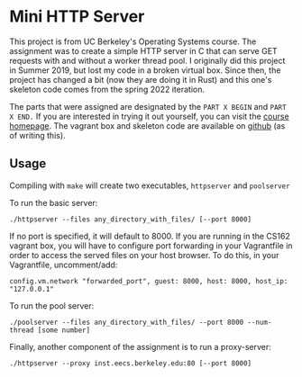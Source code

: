 # Mini HTTP Server
This project is from UC Berkeley's Operating Systems course. The assignment was to create a simple HTTP server in C that can serve GET requests with and without a worker thread pool. I originally did this project in Summer 2019, but lost my code in a broken virtual box. Since then, the project has changed a bit (now they are doing it in Rust) and this one's skeleton code comes from the spring 2022 iteration.

The parts that were assigned are designated by the `PART X BEGIN` and `PART X END.` If you are interested in trying it out yourself, you can visit the [course homepage](https://inst.eecs.berkeley.edu/~cs162/sp22/). The vagrant box and skeleton code are available on [github](https://github.com/Berkeley-CS162/student0-sp22) (as of writing this).

## Usage
Compiling with `make` will create two executables, `httpserver` and `poolserver`

To run the basic server:
```
./httpserver --files any_directory_with_files/ [--port 8000]
```
If no port is specified, it will default to 8000. If you are running in the CS162 vagrant box, you will have to configure port forwarding in your Vagrantfile in order to access the served files on your host browser. To do this, in your Vagrantfile, uncomment/add:
```
config.vm.network "forwarded_port", guest: 8000, host: 8000, host_ip: "127.0.0.1"
```

To run the pool server:
```
./poolserver --files any_directory_with_files/ --port 8000 --num-thread [some number]
```

Finally, another component of the assignment is to run a proxy-server:
```
./httpserver --proxy inst.eecs.berkeley.edu:80 [--port 8000]
```
